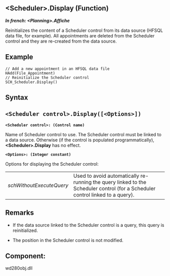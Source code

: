 


## &lt;Scheduler&gt;.Display (Function)

***In french: &lt;Planning&gt;.Affiche***



<a name="XUse"></a>
<a name="Use"></a>
<a name="description"></a>
Reinitializes the content of a Scheduler control from its data source (HFSQL data file, for example). All appointments are deleted from the Scheduler control and they are re-created from the data source.

<a name="Example1"></a>
<a name="sample_code"></a>

## Example


```wl
// Add a new appointment in an HFSQL data file
HAdd(File_Appointment)
// Reinitialize the Scheduler control
SCH_Scheduler.Display()
```

<a name="XSYNTAX"></a>

## Syntax
<a name="SYNTAX1"></a>

`<Scheduler control>.Display([<Options>])`
---

**`<Scheduler control>: (Control name)`**

Name of Scheduler control to use. 
The Scheduler control must be linked to a data source. Otherwise (if the control is populated programmatically), **&lt;Scheduler&gt;.Display** has no effect.

**`<Options>: (Integer constant)`**

Options for displaying the Scheduler control: 


|   |   |
| --- | --- |
| *schWithoutExecuteQuery* | Used to avoid automatically re-running the query linked to the Scheduler control (for a Scheduler control linked to a query). |





<a name="NOTE0"></a>
<a name="NOTE0_1"></a>

## Remarks


- If the data source linked to the Scheduler control is a query, this query is reinitialized. 

- The position in the Scheduler control is not modified.




<a name="XComponent"></a>

## Component:
wd280obj.dll
